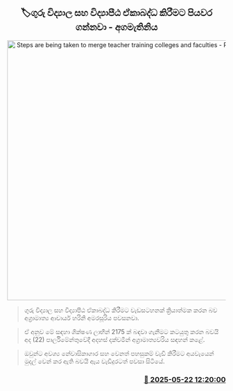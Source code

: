 <p align='center'><b><h2 align='center' title='Steps are being taken to merge teacher training colleges and faculties - Prime Minister'>🏷ගුරු විද්‍යාල සහ විද්‍යාපීඨ ඒකාබද්ධ කිරීමට පියවර ගන්නවා - අගමැතිනිය</h2></b></p>
<p align='center'><img src='https://helakuru.sgp1.cdn.digitaloceanspaces.com/esana/images/lib/harini-amarasuriya-parliment-2025.jpg' width='600' alt='Steps are being taken to merge teacher training colleges and faculties - Prime Minister'></p>

> ගුරු විද්‍යාල සහ විද්‍යාපීඨ ඒකාබද්ධ කිරීමට වැඩසටහනක් ක්‍රියාත්මක කරන බව අග්‍රාමාත්‍ය ආචාර්ය හරිනි අමරසූරිය පවසනවා.

> ඒ අනුව මේ සඳහා ශික්ෂණ ලාභීන් 2175 ක් බඳවා ගැනීමට කටයුතු කරන බවයි අද (22) පාර්ලිමේන්තුවේදී අදහස් දක්වමින් අග්‍රාමාත්‍යවරිය සඳහන් කළේ.

> ඔවුන්ට අවශ්‍ය නේවාසිකාගාර සහ වෙනත් පහසුකම් වැඩි කිරීමට අයවැයෙන් මුදල් වෙන් කර ඇති බවයි ඇය වැඩිදුරටත් පවසා සිටියේ.



<h3 align='right'><a href='https://www.helakuru.lk/esana/p/110336/'>📅 2025-05-22 12:20:00</a></h3>
